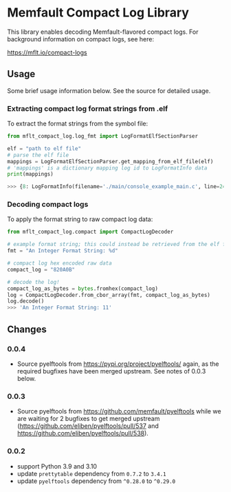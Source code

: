 # Memfault Compact Log Library

This library enables decoding Memfault-flavored compact logs. For background
information on compact logs, see here:

https://mflt.io/compact-logs

## Usage

Some brief usage information below. See the source for detailed usage.

### Extracting compact log format strings from .elf

To extract the format strings from the symbol file:

```python
from mflt_compact_log.log_fmt import LogFormatElfSectionParser

elf = "path to elf file"
# parse the elf file
mappings = LogFormatElfSectionParser.get_mapping_from_elf_file(elf)
# 'mappings' is a dictionary mapping log id to LogFormatInfo data
print(mappings)

>>> {8: LogFormatInfo(filename='./main/console_example_main.c', line=245, n_args=0, fmt='This is a compact log example')}
```

### Decoding compact logs

To apply the format string to raw compact log data:

```python
from mflt_compact_log.compact import CompactLogDecoder

# example format string; this could instead be retrieved from the elf file
fmt = "An Integer Format String: %d"

# compact log hex encoded raw data
compact_log = "820A0B"

# decode the log!
compact_log_as_bytes = bytes.fromhex(compact_log)
log = CompactLogDecoder.from_cbor_array(fmt, compact_log_as_bytes)
log.decode()
>>> 'An Integer Format String: 11'
```

## Changes

### 0.0.4

- Source pyelftools from https://pypi.org/project/pyelftools/ again, as the
  required bugfixes have been merged upstream. See notes of 0.0.3 below.

### 0.0.3

- Source pyelftools from https://github.com/memfault/pyelftools while we are
  waiting for 2 bugfixes to get merged upstream
  (https://github.com/eliben/pyelftools/pull/537 and
  https://github.com/eliben/pyelftools/pull/538).

### 0.0.2

- support Python 3.9 and 3.10
- update `prettytable` dependency from `0.7.2` to `3.4.1`
- update `pyelftools` dependency from `^0.28.0` to `^0.29.0`
